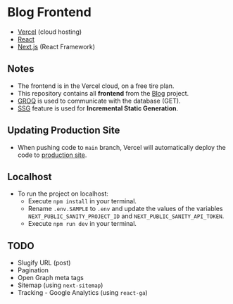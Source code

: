 # Blog Frontend

- [Vercel](https://vercel.com/) (cloud hosting)
- [React](https://reactjs.org/)
- [Next.js](https://nextjs.org/) (React Framework)

## Notes

- The frontend is in the Vercel cloud, on a free tire plan.
- This repository contains all **frontend** from the [Blog](https://github.com/nandotess/blog) project.
- [GROQ](https://www.sanity.io/docs/groq) is used to communicate with the database (GET).
- [SSG](https://vercel.com/blog/nextjs-server-side-rendering-vs-static-generation) feature is used for **Incremental Static Generation**.

## Updating Production Site

- When pushing code to `main` branch, Vercel will automatically deploy the code to [production site](https://blog-digital-extremes.vercel.app/).

## Localhost

- To run the project on localhost:
  - Execute `npm install` in your terminal.
  - Rename `.env.SAMPLE` to `.env` and update the values of the variables `NEXT_PUBLIC_SANITY_PROJECT_ID` and `NEXT_PUBLIC_SANITY_API_TOKEN`.
  - Execute `npm run dev` in your terminal.

## TODO

- Slugify URL (post)
- Pagination
- Open Graph meta tags
- Sitemap (using `next-sitemap`)
- Tracking - Google Analytics (using `react-ga`)
